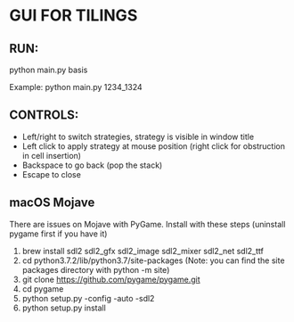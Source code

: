 # GUI FOR TILINGS

## RUN:

python main.py basis

Example: python main.py 1234_1324

## CONTROLS:

- Left/right to switch strategies, strategy is visible in window title
- Left click to apply strategy at mouse position (right click for obstruction in cell insertion)
- Backspace to go back (pop the stack)
- Escape to close

## macOS Mojave
There are issues on Mojave with PyGame. Install with these steps (uninstall pygame first if you have it)

1. brew install sdl2 sdl2_gfx sdl2_image sdl2_mixer sdl2_net sdl2_ttf
2. cd python3.7.2/lib/python3.7/site-packages   (Note: you can find the site packages directory with python -m site)
3. git clone https://github.com/pygame/pygame.git
4. cd pygame
5. python setup.py -config -auto -sdl2
6. python setup.py install


